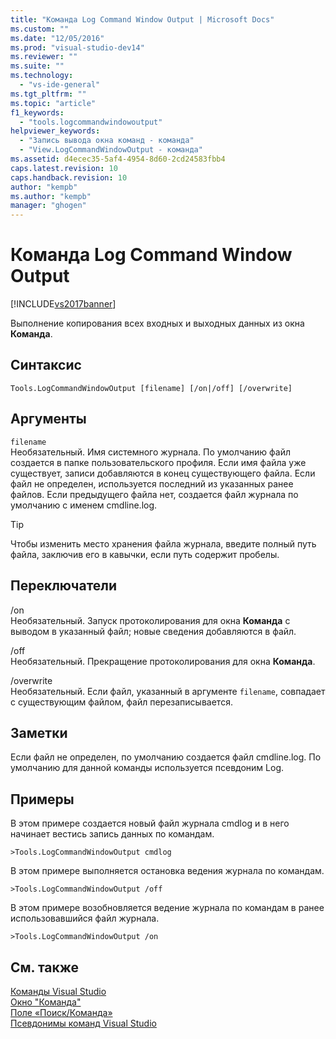 ```yaml
---
title: "Команда Log Command Window Output | Microsoft Docs"
ms.custom: ""
ms.date: "12/05/2016"
ms.prod: "visual-studio-dev14"
ms.reviewer: ""
ms.suite: ""
ms.technology: 
  - "vs-ide-general"
ms.tgt_pltfrm: ""
ms.topic: "article"
f1_keywords: 
  - "tools.logcommandwindowoutput"
helpviewer_keywords: 
  - "Запись вывода окна команд - команда"
  - "View.LogCommandWindowOutput - команда"
ms.assetid: d4ecec35-5af4-4954-8d60-2cd24583fbb4
caps.latest.revision: 10
caps.handback.revision: 10
author: "kempb"
ms.author: "kempb"
manager: "ghogen"
---
```

# Команда Log Command Window Output
[!INCLUDE[vs2017banner](../../code-quality/includes/vs2017banner.md)]

Выполнение копирования всех входных и выходных данных из окна **Команда**.  
  
## Синтаксис  
  
```  
Tools.LogCommandWindowOutput [filename] [/on|/off] [/overwrite]  
```  
  
## Аргументы  
 `filename`  
 Необязательный.  Имя системного журнала.  По умолчанию файл создается в папке пользовательского профиля.  Если имя файла уже существует, записи добавляются в конец существующего файла.  Если файл не определен, используется последний из указанных ранее файлов.  Если предыдущего файла нет, создается файл журнала по умолчанию с именем cmdline.log.  
  
> [!TIP]
>  Чтобы изменить место хранения файла журнала, введите полный путь файла, заключив его в кавычки, если путь содержит пробелы.  
  
## Переключатели  
 \/on  
 Необязательный.  Запуск протоколирования для окна **Команда** с выводом в указанный файл; новые сведения добавляются в файл.  
  
 \/off  
 Необязательный.  Прекращение протоколирования для окна **Команда**.  
  
 \/overwrite  
 Необязательный.  Если файл, указанный в аргументе `filename`, совпадает с существующим файлом, файл перезаписывается.  
  
## Заметки  
 Если файл не определен, по умолчанию создается файл cmdline.log.  По умолчанию для данной команды используется псевдоним Log.  
  
## Примеры  
 В этом примере создается новый файл журнала cmdlog и в него начинает вестись запись данных по командам.  
  
```  
>Tools.LogCommandWindowOutput cmdlog  
```  
  
 В этом примере выполняется остановка ведения журнала по командам.  
  
```  
>Tools.LogCommandWindowOutput /off  
```  
  
 В этом примере возобновляется ведение журнала по командам в ранее использовавшийся файл журнала.  
  
```  
>Tools.LogCommandWindowOutput /on  
```  
  
## См. также  
 [Команды Visual Studio](../../ide/reference/visual-studio-commands.md)   
 [Окно "Команда"](../../ide/reference/command-window.md)   
 [Поле «Поиск\/Команда»](../../ide/find-command-box.md)   
 [Псевдонимы команд Visual Studio](../../ide/reference/visual-studio-command-aliases.md)